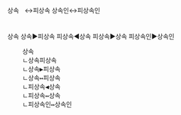 ﻿상속ㅤ↔피상속
상속인↔피상속인

#
상속
상속▶피상속
피상속◀상속
피상속▶상속
피상속인▶상속인


<pre>
    상속
    ㄴ상속피상속
    ㄴ상속▶피상속
    ㄴ상속↔피상속
    ㄴ피상속◀상속
    ㄴ피상속↔상속
    ㄴ피상속인↔상속인
</pre>

